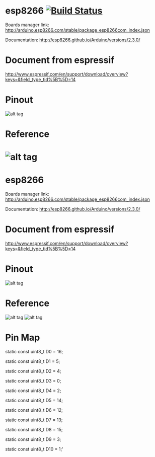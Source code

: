 
# esp8266 [![Build Status](https://travis-ci.org/quangthanh010290/esp8266.svg?branch=master)](https://travis-ci.org/quangthanh010290/esp8266)
Boards manager link: http://arduino.esp8266.com/stable/package_esp8266com_index.json

Documentation: http://esp8266.github.io/Arduino/versions/2.3.0/
# Document from espressif

http://www.espressif.com/en/support/download/overview?keys=&field_type_tid%5B%5D=14

# Pinout
![alt tag](https://s17.postimg.org/qvpai7mrj/esp8266_esp12e_horizontal-01.png)
# Reference

![alt tag](https://internetofhomethings.com/homethings/wp-content/uploads/2015/03/schematicNEW.jpg)
=======
# esp8266
Boards manager link: http://arduino.esp8266.com/stable/package_esp8266com_index.json

Documentation: http://esp8266.github.io/Arduino/versions/2.3.0/
# Document from espressif

http://www.espressif.com/en/support/download/overview?keys=&field_type_tid%5B%5D=14

# Pinout
![alt tag](https://s17.postimg.org/qvpai7mrj/esp8266_esp12e_horizontal-01.png)
# Reference

![alt tag](https://internetofhomethings.com/homethings/wp-content/uploads/2015/03/schematicNEW.jpg)
![alt tag](http://esp8266.ru/wp-content/uploads/scheme-full-autoprog1-1024x586.jpg)
# Pin Map

  static const uint8_t D0   = 16;

  static const uint8_t D1   = 5;

  static const uint8_t D2   = 4;

  static const uint8_t D3   = 0;

  static const uint8_t D4   = 2;

  static const uint8_t D5   = 14;
  
  static const uint8_t D6   = 12;
  
  static const uint8_t D7   = 13;
  
  static const uint8_t D8   = 15;
  
  static const uint8_t D9   = 3;
  
  static const uint8_t D10  = 1;'

